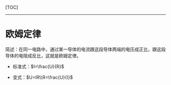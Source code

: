 [TOC]

---

# 欧姆定律

简述：在同一电路中，通过某一导体的电流跟这段导体两端的电压成正比，跟这段导体的电阻成反比，这就是欧姆定律。

- 标准式：$I=\frac{U}{R}$

- 变式：$U=IR\\R=\frac{U}{I}$


